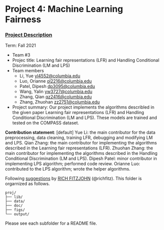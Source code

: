 # Project 4: Machine Learning Fairness

### [Project Description](doc/project4_desc.md)

Term: Fall 2021

+ Team #3
+ Projec title: Learning fair representations (LFR) and Handling Conditional Discrimination (LM and LPS)
+ Team members
	+ Li, Yue yl4552@columbia.edu
	+ Luo, Orianne ol2216@columbia.edu
	+ Patel, Dipesh dp3095@columbia.edu
	+ Wang, Yalin yw3727@columbia.edu
	+ Zhang, Qian qz2416@columbia.edu
	+ Zhang, Zhuohan zz2751@columbia.edu
+ Project summary: Our project implements the algorithms describled in the given paper Learning fair representations (LFR) and Handling Conditional Discrimination (LM and LPS). These models are trained and tested on the COMPASS dataset.
	
**Contribution statement**: [default] 
Yue Li: the main contributor for the data preprocessing, data cleaning, training LFR, debugging and modifying LM and LPS.
Qian Zhang: the main contributor for implementing the algorithms described in the Learning fair representations (LFR).
Zhuohan Zhang: the main contributor for implementing the algorithms described in the Handling Conditional Discrimination (LM and LPS).
Dipesh Patel: minor contributor in implementing LPS algorithm; performed code review. Orianne Luo: contributed to the LPS algorithm; wrote the helper algorithms. 

Following [suggestions](http://nicercode.github.io/blog/2013-04-05-projects/) by [RICH FITZJOHN](http://nicercode.github.io/about/#Team) (@richfitz). This folder is orgarnized as follows.

```
proj/
├── lib/
├── data/
├── doc/
├── figs/
└── output/
```

Please see each subfolder for a README file.

